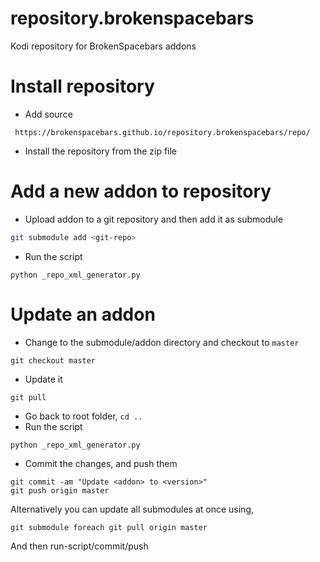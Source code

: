 # repository.brokenspacebars
Kodi repository for BrokenSpacebars addons

# Install repository
- Add source
```
 https://brokenspacebars.github.io/repository.brokenspacebars/repo/ 
```
- Install the repository from the zip file

# Add a new addon to repository
- Upload addon to a git repository and then add it as submodule
``` bash
git submodule add <git-repo>
```
- Run the script
```
python _repo_xml_generator.py
```

# Update an addon
- Change to the submodule/addon directory and checkout to ```master```
```
git checkout master
```
- Update it
```
git pull
```
- Go back to root folder, ```cd ..```
- Run the script
```
python _repo_xml_generator.py
```
- Commit the changes, and push them
```
git commit -am "Update <addon> to <version>"
git push origin master
```
Alternatively you can update all submodules at once using,
```
git submodule foreach git pull origin master
```
And then run-script/commit/push